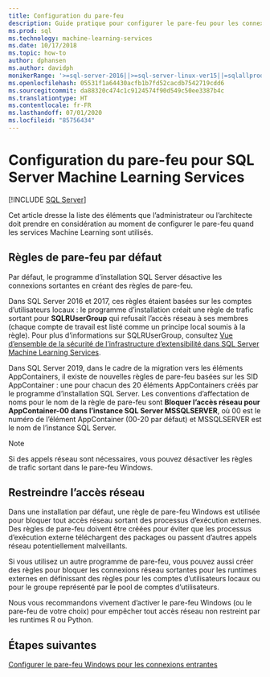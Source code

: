 ```yaml
---
title: Configuration du pare-feu
description: Guide pratique pour configurer le pare-feu pour les connexions sortantes de SQL Server Machine Learning Services.
ms.prod: sql
ms.technology: machine-learning-services
ms.date: 10/17/2018
ms.topic: how-to
author: dphansen
ms.author: davidph
monikerRange: '>=sql-server-2016||>=sql-server-linux-ver15||=sqlallproducts-allversions'
ms.openlocfilehash: 05531f1a64430acfb1b7fd52cacdb7542719cdd6
ms.sourcegitcommit: da88320c474c1c9124574f90d549c50ee3387b4c
ms.translationtype: HT
ms.contentlocale: fr-FR
ms.lasthandoff: 07/01/2020
ms.locfileid: "85756434"
---
```

# <a name="firewall-configuration-for-sql-server-machine-learning-services"></a>Configuration du pare-feu pour SQL Server Machine Learning Services
 [!INCLUDE [SQL Server](../../includes/applies-to-version/sqlserver.md)]

Cet article dresse la liste des éléments que l’administrateur ou l’architecte doit prendre en considération au moment de configurer le pare-feu quand les services Machine Learning sont utilisés.

## <a name="default-firewall-rules"></a>Règles de pare-feu par défaut

Par défaut, le programme d’installation SQL Server désactive les connexions sortantes en créant des règles de pare-feu.

Dans SQL Server 2016 et 2017, ces règles étaient basées sur les comptes d’utilisateurs locaux : le programme d’installation créait une règle de trafic sortant pour **SQLRUserGroup** qui refusait l’accès réseau à ses membres (chaque compte de travail est listé comme un principe local soumis à la règle). Pour plus d’informations sur SQLRUserGroup, consultez [Vue d’ensemble de la sécurité de l’infrastructure d’extensibilité dans SQL Server Machine Learning Services](../../machine-learning/concepts/security.md#sqlrusergroup).

Dans SQL Server 2019, dans le cadre de la migration vers les éléments AppContainers, il existe de nouvelles règles de pare-feu basées sur les SID AppContainer : une pour chacun des 20 éléments AppContainers créés par le programme d’installation SQL Server. Les conventions d’affectation de noms pour le nom de la règle de pare-feu sont **Bloquer l’accès réseau pour AppContainer-00 dans l’instance SQL Server MSSQLSERVER**, où 00 est le numéro de l’élément AppContainer (00-20 par défaut) et MSSQLSERVER est le nom de l’instance SQL Server.

> [!Note]
> Si des appels réseau sont nécessaires, vous pouvez désactiver les règles de trafic sortant dans le pare-feu Windows.

## <a name="restrict-network-access"></a>Restreindre l’accès réseau

Dans une installation par défaut, une règle de pare-feu Windows est utilisée pour bloquer tout accès réseau sortant des processus d’exécution externes. Des règles de pare-feu doivent être créées pour éviter que les processus d’exécution externe téléchargent des packages ou passent d’autres appels réseau potentiellement malveillants.

Si vous utilisez un autre programme de pare-feu, vous pouvez aussi créer des règles pour bloquer les connexions réseau sortantes pour les runtimes externes en définissant des règles pour les comptes d’utilisateurs locaux ou pour le groupe représenté par le pool de comptes d’utilisateurs.

Nous vous recommandons vivement d’activer le pare-feu Windows (ou le pare-feu de votre choix) pour empêcher tout accès réseau non restreint par les runtimes R ou Python.

## <a name="next-steps"></a>Étapes suivantes

[Configurer le pare-feu Windows pour les connexions entrantes](../../database-engine/configure-windows/configure-a-windows-firewall-for-database-engine-access.md)